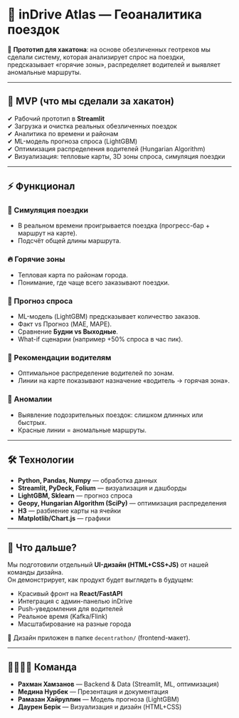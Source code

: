 # 🚖 inDrive Atlas — Геоаналитика поездок

📍 **Прототип для хакатона**: на основе обезличенных геотреков мы сделали систему,
которая анализирует спрос на поездки, предсказывает «горячие зоны»,
распределяет водителей и выявляет аномальные маршруты.

---

## 🚀 MVP (что мы сделали за хакатон)
✔ Рабочий прототип в **Streamlit**  
✔ Загрузка и очистка реальных обезличенных поездок  
✔ Аналитика по времени и районам  
✔ ML-модель прогноза спроса (LightGBM)  
✔ Оптимизация распределения водителей (Hungarian Algorithm)  
✔ Визуализация: тепловые карты, 3D зоны спроса, симуляция поездки  

---

## ⚡ Функционал

### 🚕 Симуляция поездки
- В реальном времени проигрывается поездка (прогресс-бар + маршрут на карте).  
- Подсчёт общей длины маршрута.  

### 🔥 Горячие зоны
- Тепловая карта по районам города.  
- Понимание, где чаще всего заказывают поездки.  

### 🌆 Прогноз спроса
- ML-модель (LightGBM) предсказывает количество заказов.  
- Факт vs Прогноз (MAE, MAPE).  
- Сравнение **Будни vs Выходные**.  
- What-if сценарии (например +50% спроса в час пик).  

### 📲 Рекомендации водителям
- Оптимальное распределение водителей по зонам.  
- Линии на карте показывают назначение «водитель → горячая зона».  

### 🚨 Аномалии
- Выявление подозрительных поездок: слишком длинных или быстрых.  
- Красные линии = аномальные маршруты.  

---

## 🛠️ Технологии
- **Python, Pandas, Numpy** — обработка данных  
- **Streamlit, PyDeck, Folium** — визуализация и дашборды  
- **LightGBM, Sklearn** — прогноз спроса  
- **Geopy, Hungarian Algorithm (SciPy)** — оптимизация распределения  
- **H3** — разбиение карты на ячейки  
- **Matplotlib/Chart.js** — графики  

---

## 🔮 Что дальше?
Мы подготовили отдельный **UI-дизайн (HTML+CSS+JS)** от нашей команды дизайна.  
Он демонстрирует, как продукт будет выглядеть в будущем:  
- Красивый фронт на **React/FastAPI**  
- Интеграция с админ-панелью inDrive  
- Push-уведомления для водителей  
- Реальное время (Kafka/Flink)  
- Масштабирование на разные города  

📂 Дизайн приложен в папке `decentrathon/` (frontend-макет).

---

## 👨‍👩‍👧‍👦 Команда
- **Рахман Хамзанов** — Backend & Data (Streamlit, ML, оптимизация)  
- **Медина Нурбек** — Презентация и документация  
- **Рамазан Хайруллин** — Модель прогноза (LightGBM)  
- **Даурен Берік** — Визуализация и дизайн (HTML+CSS)  
